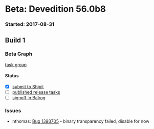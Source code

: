 # Beta: Devedition 56.0b8

### Started: 2017-08-31

## Build 1

### Beta Graph
[task group](https://tools.taskcluster.net/push-inspector/#/XCFWUEmqSS6rcOfbyNj3Gw)


#### Status
- [x] [submit to Shipit](https://wiki.mozilla.org/Release:Release_Automation_on_Mercurial:Starting_a_Release#Submit_to_Ship_It)
- [ ] [published release tasks](../how-tos/relpro.md#4-publish-release)
- [ ] [signoff in Balrog](../how-tos/relpro.md#3-signoffs)

### Issues
- nthomas: [Bug 1393705](https://bugzil.la/1393705) - binary transparency failed, disable for now


